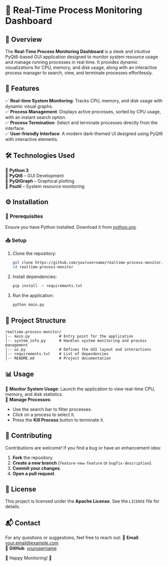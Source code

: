 # 🚀 Real-Time Process Monitoring Dashboard

## 📌 Overview
The **Real-Time Process Monitoring Dashboard** is a sleek and intuitive PyQt6-based GUI application designed to monitor system resource usage and manage running processes in real time. It provides dynamic visualizations for CPU, memory, and disk usage, along with an interactive process manager to search, view, and terminate processes effortlessly.

## 🎯 Features
✅ **Real-time System Monitoring**: Tracks CPU, memory, and disk usage with dynamic visual graphs.  
✅ **Process Management**: Displays active processes, sorted by CPU usage, with an instant search option.  
✅ **Process Termination**: Select and terminate processes directly from the interface.  
✅ **User-friendly Interface**: A modern dark-themed UI designed using PyQt6 with interactive elements.  

## 🛠️ Technologies Used
🔹 **Python 3**  
🔹 **PyQt6** – GUI Development  
🔹 **PyQtGraph** – Graphical plotting  
🔹 **Psutil** – System resource monitoring  

## ⚙️ Installation
### 📌 Prerequisites
Ensure you have Python installed. Download it from [python.org](https://www.python.org/).

### 📥 Setup
1. Clone the repository:
   ```bash
   git clone https://github.com/yourusername/realtime-process-monitor.git
   cd realtime-process-monitor
   ```
2. Install dependencies:
   ```bash
   pip install -r requirements.txt
   ```
3. Run the application:
   ```bash
   python main.py
   ```

## 📂 Project Structure
```
realtime-process-monitor/
│-- main.py             # Entry point for the application
│-- system_info.py      # Handles system monitoring and process management
│-- ui.py               # Defines the GUI layout and interactions
│-- requirements.txt    # List of dependencies
│-- README.md           # Project documentation
```

## 📊 Usage
🎯 **Monitor System Usage**: Launch the application to view real-time CPU, memory, and disk statistics.  
🎯 **Manage Processes**:
- Use the search bar to filter processes.
- Click on a process to select it.
- Press the **Kill Process** button to terminate it.  

## 🤝 Contributing
Contributions are welcome! If you find a bug or have an enhancement idea:
1. **Fork** the repository.
2. **Create a new branch** (`feature-new-feature` or `bugfix-description`).
3. **Commit your changes**.
4. **Open a pull request**.

## 📜 License
This project is licensed under the **Apache License**. See the `LICENSE` file for details.

## 📬 Contact
For any questions or suggestions, feel free to reach out:
📧 **Email**: your.email@example.com  
🐙 **GitHub**: [yourusername](https://github.com/yourusername)  

🚀 Happy Monitoring! 🎯

